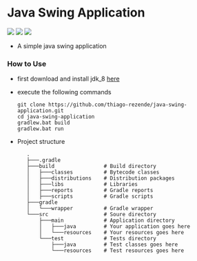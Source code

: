 # Java Swing Application
![](https://img.shields.io/badge/Java-8-red.svg) ![](https://img.shields.io/badge/Gradle-5-green.svg) ![](https://img.shields.io/badge/NetBeans-10-lightgrey.svg)
 - A simple java swing application
 ### How to Use
 - first download and install jdk_8 [here](https://www.oracle.com/technetwork/pt/java/javase/downloads/jdk8-downloads-2133151.html)
 - execute the following commands
 
     ```
     git clone https://github.com/thiago-rezende/java-swing-application.git
     cd java-swing-application
     gradlew.bat build
     gradlew.bat run
     ``` 
 - Project structure
     ```
        .
        ├───.gradle
        ├───build                # Build directory
        │   ├───classes          # Bytecode classes
        │   ├───distributions    # Distribution packages
        │   ├───libs             # Libraries
        │   ├───reports          # Gradle reports
        │   ├───scripts          # Gradle scripts
        ├───gradle
        │   └───wrapper          # Gradle wrapper
        └───src                  # Soure directory
            ├───main             # Application directory
            │   ├───java         # Your application goes here
            │   └───resources    # Your resources goes here
            └───test             # Tests directory
                ├───java         # Test classes goes here
                └───resources    # Test resources goes here
    ```
 

